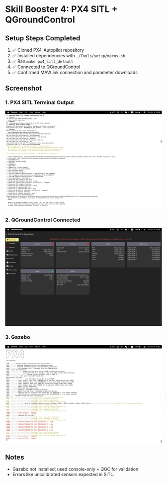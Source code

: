 # Skill Booster 4: PX4 SITL + QGroundControl

## Setup Steps Completed

1. ✅ Cloned PX4-Autopilot repository
2. ✅ Installed dependencies with `./Tools/setup/macos.sh`
3. ✅ Ran `make px4_sitl_default`
4. ✅ Connected to QGroundControl
5. ✅ Confirmed MAVLink connection and parameter downloads

## Screenshot

### 1. PX4 SITL Terminal Output
![PX4 SITL Terminal](images/PX4_SITL.png)

### 2. QGroundControl Connected
![QGroundControl UI](images/QGroundControl.png)

### 3. Gazebo
![Gazebo](images/Gazebo.png) 

## Notes

- Gazebo not installed; used console-only + QGC for validation.
- Errors like uncalibrated sensors expected in SITL.